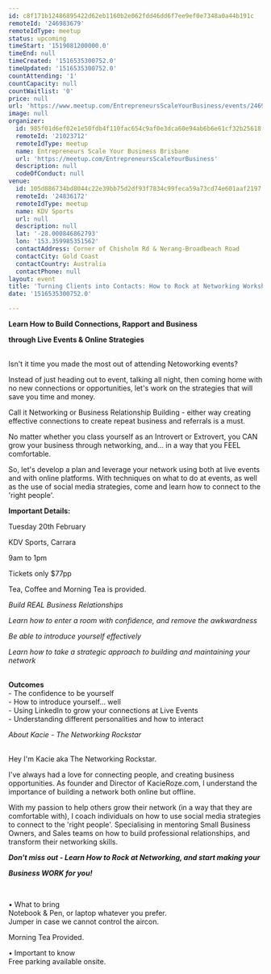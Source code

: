 ```yaml
---
id: c8f171b12486895422d62eb1160b2e062fdd46dd6f7ee9ef0e7348a0a44b191c
remoteId: '246983679'
remoteIdType: meetup
status: upcoming
timeStart: '1519081200000.0'
timeEnd: null
timeCreated: '1516535300752.0'
timeUpdated: '1516535300752.0'
countAttending: '1'
countCapacity: null
countWaitlist: '0'
price: null
url: 'https://www.meetup.com/EntrepreneursScaleYourBusiness/events/246983679/'
image: null
organizer:
  id: 985f01d6ef02e1e50fdb4f110fac654c9af0e3dca60e94ab6b6e61cf32b25618
  remoteId: '21023712'
  remoteIdType: meetup
  name: Entrepreneurs Scale Your Business Brisbane
  url: 'https://meetup.com/EntrepreneursScaleYourBusiness'
  description: null
  codeOfConduct: null
venue:
  id: 105d886734bd8044c22e39bb75d2df93f7834c99feca59a73cd74e601aaf2197
  remoteId: '24836172'
  remoteIdType: meetup
  name: KDV Sports
  url: null
  description: null
  lat: '-28.000846862793'
  lon: '153.359985351562'
  contactAddress: Corner of Chisholm Rd & Nerang-Broadbeach Road
  contactCity: Gold Coast
  contactCountry: Australia
  contactPhone: null
layout: event
title: 'Turning Clients into Contacts: How to Rock at Networking Workshop'
date: '1516535300752.0'

---
```

<p><b>Learn How to Build Connections, Rapport and Business </b></p> <p><b>through Live Events &amp; Online Strategies</b></p> <p><br/>Isn't it time you made the most out of attending Netoworking events?</p> <p>Instead of just heading out to event, talking all night, then coming home with no new connections or opportunities, let's work on the strategies that will save you time and money.</p> <p>Call it Networking or Business Relationship Building - either way creating effective connections to create repeat business and referrals is a must.</p> <p>No matter whether you class yourself as an Introvert or Extrovert, you CAN grow your business through networking, and... in a way that you FEEL comfortable.</p> <p>So, let's develop a plan and leverage your network using both at live events and with online platforms. With techniques on what to do at events, as well as the use of social media strategies, come and learn how to connect to the 'right people'.</p> <p>


<b>Important Details:</b></p> <p>Tuesday 20th February</p> <p>KDV Sports, Carrara</p> <p>9am to 1pm</p> <p>Tickets only $77pp</p> <p>Tea, Coffee and Morning Tea is provided.</p> <p><i>Build REAL Business Relationships</i></p> <p><i>Learn how to enter a room with confidence, and remove the awkwardness</i></p> <p><i>Be able to introduce yourself effectively</i></p> <p><i>Learn how to take a strategic approach to building and maintaining your network</i></p> <p><br/><b>Outcomes</b><br/>- The confidence to be yourself<br/>- How to introduce yourself... well<br/>- Using LinkedIn to grow your connections at Live Events<br/>- Understanding different personalities and how to interact</p> <p>


<i>About Kacie - The Networking Rockstar</i></p> <p><br/>Hey I'm Kacie aka The Networking Rockstar.</p> <p>I've always had a love for connecting people, and creating business opportunities. As founder and Director of KacieRoze.com, I understand the importance of building a network both online but offline.</p> <p>With my passion to help others grow their network (in a way that they are comfortable with), I coach individuals on how to use social media strategies to connect to the 'right people'. Specialising in mentoring Small Business Owners, and Sales teams on how to build professional relationships, and transform their networking skills.</p> <p>


<i><b>Don't miss out - Learn How to Rock at Networking, and start making your </b></i></p> <p><i><b>Business WORK for you!</b></i></p> <p><i><b><br/></b></i></p> <p>• What to bring<br/>Notebook &amp; Pen, or laptop whatever you prefer.<br/>Jumper in case we cannot control the aircon.</p> <p>Morning Tea Provided.</p> <p>• Important to know<br/>Free parking available onsite.</p> 
